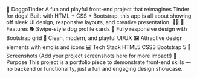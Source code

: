 🐶 DoggoTinder
A fun and playful front-end project that reimagines Tinder for dogs! Built with HTML + CSS + Bootstrap, this app is all about showing off sleek UI design, responsive layouts, and creative presentation. 🐾✨
🚀 Features
🐕 Swipe-style dog profile cards
📱 Fully responsive design with Bootstrap grid
🎨 Clean, modern, and playful UI/UX
🖼️ Attractive design elements with emojis and icons
💻 Tech Stack
HTML5
CSS3
Bootstrap 5
📸 Screenshots
(Add your project screenshots here for more impact!)
🎯 Purpose
This project is a portfolio piece to demonstrate front-end skills — no backend or functionality, just a fun and engaging design showcase.
